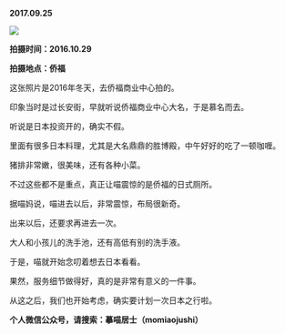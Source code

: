 
          
**2017.09.25**

![](http://wx3.sinaimg.cn/large/627d9660ly1fjvflz9by1j20yg0mzjtb.jpg)


**拍摄时间：2016.10.29**

**拍摄地点：侨福**

这张照片是2016年冬天，去侨福商业中心拍的。

印象当时是过长安街，早就听说侨福商业中心大名，于是慕名而去。

听说是日本投资开的，确实不假。

里面有很多日本料理，尤其是大名鼎鼎的胜博殿，中午好好的吃了一顿咖喱。

猪排非常嫩，很美味，还有各种小菜。

不过这些都不是重点，真正让喵震惊的是侨福的日式厕所。

据喵妈说，喵进去以后，非常震惊，布局很新奇。

出来以后，还要求再进去一次。

大人和小孩儿的洗手池，还有高低有别的洗手液。

于是，喵就开始念叨着想去日本看看。

果然，服务细节做得好，真的是非常有意义的一件事。

从这之后，我们也开始考虑，确实要计划一次日本之行啦。


**个人微信公众号，请搜索：摹喵居士（momiaojushi）**

        